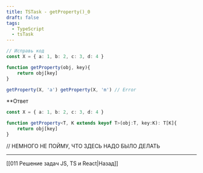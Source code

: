 ```yaml
---
title: TSTask - getProperty()_0
draft: false
tags:
  - TypeScript
  - tsTask
---
```

```ts
// Исправь код
const X = { a: 1, b: 2, c: 3, d: 4 } 

function getProperty(obj, key){ 
	return obj[key] 
} 

getProperty(X, 'a') getProperty(X, 'm') // Error
```

**Ответ

```ts
const X = { a: 1, b: 2, c: 3, d: 4 } 

function getProperty<T, K extends keyof T>(obj:T, key:K): T[K]{ 
	return obj[key] 
}
```

// НЕМНОГО НЕ ПОЙМУ, ЧТО ЗДЕСЬ НАДО БЫЛО ДЕЛАТЬ


___

[[011 Решение задач JS, TS и React|Назад]]